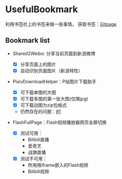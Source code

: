 # UsefulBookmark
利用书签栏上的书签来做一些事情。
获取书签：[Gitpage](http://xykbear.github.io/UsefulBookmark/)

## Bookmark list
* Shared2Weibo: 分享当前页面到新浪微博
  * [x] 分享页面上的图片
  * [x] 自动识别页面图片（新浪特性）

* PixivDownloadHelper：P站图片下载助手
  * [x] 可下载单图的大图
  * [x] 可下载多图的第一张大图(仅限jpg)
  * [x] 可下载动图为zip包格式
  * 仍然存在的问题：[#1](https://github.com/xykbear/UsefulBookmark/issues/1)

* FlashFullPage：Flash视频播放器网页全屏切换
  * [x] 测试可用：
    * Bilibili直播
    * 爱奇艺
    * 战旗直播
  * [x] 测试不可用：
    * 所用用iframe嵌入的Flash视频
    * Bilibili视频

